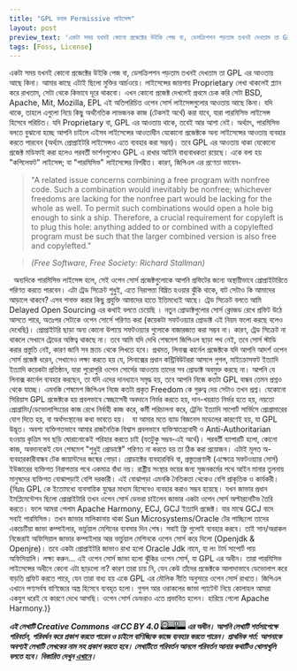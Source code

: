 ```yaml
---
title: "GPL বনাম Permissive লাইসেন্স"
layout: post
preview_text: 'একটা সময় যখনই কোনো প্রজেক্টের উইকি পেজ বা, ডেসক্রিপশন পড়তাম তখনই দেখতাম তা GPL এর আওতায় আছে কিনা। আমার কাছে এটাই ছিলো মুক্তির আর্চওয়ে।'
tags: [Foss, License]
---
```


একটা সময় যখনই কোনো প্রজেক্টের উইকি পেজ বা, ডেসক্রিপশন পড়তাম তখনই দেখতাম তা GPL এর আওতায় আছে কিনা। আমার কাছে এটাই ছিলো মুক্তির আর্চওয়ে। লাইসেন্সের জায়গায় Proprietary লেখা থাকলেই প্ল্যান করে রাখতাম, সেটা থেকে কিভাবে দূরে থাকবো। এখন কোনো প্রজেক্ট দেখলেই প্রথমে চেক করি সেটা BSD, Apache, Mit, Mozilla, EPL এই অতিপরিচিত ওপেন সোর্স লাইসেন্সগুলোর আওতায় আছে কিনা। যদি থাকে, তাহলে এগুলো নিয়ে কিছু অর্থনৈতিক লাভজনক কাজ (টেকসই অর্থে) করা যাবে, যারা পারমিসিভ লাইসেন্স হিসেবে পরিচিত। 
যদি Proprietary বা, GPL এর আওতায় থাকে, তবেই আর আশা নেই। অর্থ্যাৎ, পারমিসিভ বলতে বুঝানো হচ্ছে আপনি চাইলে এইসব লাইসেন্সের আওতাধীন যেকোনো প্রজেক্টকে অন্য লাইসেন্সের আওতায় ব্যবহার করতে পারবেন (অর্থ্যাৎ প্রোপ্রাইটরি লাইসেন্সও এতে ব্যবহার করা সম্ভব)। তবে GPL এর আওতায় থাকা যেকোনো প্রজেক্ট মডিফাই করা হলেও পরবর্তী ভার্শনগুলোও GPL এ রাখার আইনি বাধ্যবাধকতা রয়েছে। একে বলা হয় "কপিলেফট" লাইসেন্স; যা "পারমিসিভ" লাইসেন্সের বিপরীত। কারণ, জিপিএল এর প্রণেতা ভাবেন- 

> "A related issue concerns combining a free program with nonfree code. Such a combination would inevitably be nonfree; whichever freedoms are lacking for the nonfree part would be lacking for the whole as well. To permit such combinations would open a hole big enough to sink a ship. Therefore, a crucial requirement for copyleft is to plug this hole: anything added to or combined with a copylefted program must be such that the larger combined version is also free and copylefted."

> <cite>(Free Software, Free Society: Richard Stallman)</cite>

&nbsp;
অন্যদিকে পারমিসিভ লাইসেন্স হলে, সেই ওপেন সোর্স প্রজেক্টগুলোকে আপনি প্রফিটের জন্যে অস্থায়ীভাবে প্রোপ্রাইটারিতে পরিণত করতে পারবেন। এটা ট্রেড সিক্রেট শুধুই, এতে নিরাপত্তা বিঘ্নিত হওয়ার ঝুঁকি থাকে, বাট সেটাও কি আমাদের আড়ালে থাকবে? এসব শনাক্ত করার কিছু প্রযুক্তি আমাদের হাতে ইতিমধ্যেই আছে। ট্রেড সিক্রেট বলতে আমি Delayed Open Sourcing এর কথাই বলতে চেয়েছি । নতুন প্রোডাক্টগুলোর সোর্স ক্লোজড রেখে প্রফিট উঠে আসতে পারে, অতঃপর সেটাকে ওপেন সোর্সে পরিণত করা (কয়েকটা সফটওয়্যার প্রোডাক্ট এই নিয়ম ফলো করছে বলেও দেখেছি)। প্রোপ্রাইটরি ছাড়া অন্য কোনো উপায়ে সফটওয়্যার গুলোকে বাজারজাত করা সম্ভব না। কারণ, ট্রেড সিক্রেট না থাকলে সেখানে ট্রেডের অস্তিত্ব থাকছে না। তবে আমি যদি দেখি শেষমেশ জিপিএল ছাড়া পথ নেই, তবে সোর্স স্টাডি করার প্রস্তুতি নেই, কারণ জানি সব স্ক্র্যাচ থেকে লিখতে হবে। 
প্রথমত, লিনাক্স কার্নেল প্রজেক্টকে যদি আপনি আদর্শ ওপেন সোর্স প্রজেক্ট ধরেন, সেখানেও লক্ষ্য করতে হয় যে, লিনাক্সের প্রধান কন্ট্রিবিউটররা আসলে গুগল, মাইক্রোসফট ইত্যাদি ইত্যাদি কয়েকটা প্রতিষ্ঠান, যারা পুরোপুরি ওপেন সোর্সের আওতায় তাদের সব প্রোডাক্ট অবমুক্ত করছে না। আপনি যে লিনাক্স কার্নেল ব্যবহার করছেন, তা যদি এদের দানধ্যানে সমৃদ্ধ হয়, তবে আপনি নিজে কতটা GPL বান্ধব তেমন প্রশ্নও থেকে যাচ্ছে। এমনকি শেষমেশ জিপিএল নিজে কতটা প্রকৃত Freedom কে গুরুত্ব দেয় সেটাও তখন প্রশ্ন। যেকোনো সিরিয়াস GPL প্রজেক্টকে হয় প্রবলভাবে স্বেচ্ছাসেবী অবদানে নির্ভর করতে হয়, দান-খয়রাত নির্ভর হতে হয়, নয়তো প্রোগ্রামিং/ডেভোলাপিংয়ের কাজ রেখে নির্বাহী কাজ করে, কর্মী পরিচালনা করে, ট্রেনিং ইত্যাদি সাপোর্ট সার্ভিসে প্রোগ্রামারের যোগ দিতে হয়, বা অর্থসংস্থানের কথা ভাবতে হয়। 
&nbsp;
যা আমার মতে ব্যাড বিজনেস মডেলের কারণেই হয়, যা GPL উদ্ভূত। অবশ্য ব্যক্তিগতভাবে আমার রাজনৈতিক বিশ্বাস প্রবলভাবে ব্যক্তিস্বাতন্ত্র্যবাদী ও Anti-Authoritarian হওয়ায় কৃত্রিম সব ছড়ি ঘোরানোকেই পরিহার করতে চাই (যতটুকু সম্ভব-এই অর্থে)। পরবর্তী ব্যাপারটি হলো, কোনো কাজ, অবদানকেই যেন শেষমেশ "শুধুই প্রোডাক্টে" পরিণত না করতে হয় তা ঠিক করা প্রয়োজন। এটাই মূলত অ-ব্যবহারকারীবান্ধব টেক জায়ান্টদের জন্মের গোড়া। প্রোডাক্টের ব্যবহারবিধি বা, প্রস্তুতপ্রণালী (এক্ষেত্রে সফটওয়্যার সোর্স) ইউজারের ব্যক্তিগত নিরাপত্তার পথে একমাত্র বাঁধা নয়। রাষ্ট্রীয় সংস্থার ভয়ের জন্য সৃজনকর্মের পথে আইন মানার তুলনায় মানুষদের ব্যক্তিগত বোঝাপড়াই বেশি দরকারী। 
এই বোঝাপড়া এমনকি নৈতিকতা থেকেও বেশি প্রাকৃতিক ও কার্যকরী। {বিঃদ্রঃ GPL কে ইতোমধ্যে ব্যবসায়িক যুদ্ধের মাধ্যম হিসেবেও ব্যবহার করাও সম্ভব হয়েছে। যখন জাভার প্রধান ইমপ্লিমেন্টেশন ছিলো প্রোপ্রাইটারি তখন ওপেন সোর্স ডেভরা চাইলেন জাভার একটা ওপেন সোর্স অল্টারনেটিভ তৈরি করতে। ফলে আমরা পেলাম Apache Harmony, ECJ, GCJ ইত্যাদি প্রজেক্ট। যার মাঝে GCJ বাদে সবাই পারমিসিভ। তখন জাভার মালিকানায় থাকা Sun Microsystems/Oracle টের পাচ্ছিলো তাদের একচেটিয়া জাভা কম্পাইলার, ভার্চুয়াল মেশিনের ব্যবসার দিন শেষ। সবাই ফ্রি গুলোই ব্যবহার করবে।  তাই সান/অরাকল নিজেরাই অফিসিয়াল জাভার কম্পাইলার আর ভার্চুয়াল মেশিনকে ওপেন সোর্স করে দিলো (Openjdk & Openjre)। 
তবে একটা প্রোপ্রাইটরি জাভাও রাখা হলো Oracle Jdk নামে, যা লং টার্ম সাপোর্ট পায় অফিসিয়ালি। লক্ষ্য করুন… এই ওপেন সোর্স জাভা হলো ঝুঁকির ওপেন সোর্স, যা GPL এর অধীন। তারা পারমিসিভ লাইসেন্সের অধীনে কেনো এটা ছাড়লো না? কারণ তারা চায় নি, যেন কেউ তাঁদের প্রজেক্টকে আলাদাভাবে ডেভোলাপ করে বাড়তি প্রফিট করতে পারে, যেন তারা বাধ্য হয় একে GPL এর মৌলিক নীতি অনুসারে ওপেন সোর্স রাখতে। জিপিএল এখানে পণ্যসর্বস্ব বাণিজ্যের অস্ত্র হিসেবে ব্যবহৃত হলো। গুগল আর ওরাকলের জাভা প্যাটেন্ট নিয়ে কোলাহল আমরা একযুগ ধরেই যে কারণে দেখে আসছি।  ওপেন সোর্স ডেভরাও এতে প্রভাবিত হলেন। হারিয়ে গেলো Apache Harmony.)}
&nbsp;
&nbsp;
&nbsp;
&nbsp;
&nbsp;




**_এই লেখাটি  Creative Commons এর CC BY 4.0 ![CCBY4](/assets/images/ccby4.png)  এর অধীন। আপনি লেখাটি শর্তসাপেক্ষে  পরিবর্তন, পরিবর্ধন করে প্রকাশ করতে পারেন ও চাইলে বাণিজ্যিক কাজে ব্যবহার করতে পারেন।_**
**_প্রাথমিক শর্ত:  আপনাকে অবশ্যই লেখাটি লেখকের নাম সহ প্রকাশ করতে হবে। লেখাটিতে পরিবর্তন আনলে পরিবর্তন আনার কথাটিও খোলাখুলি বলতে হবে।_**
**_বিস্তারিত দেখুন [এখানে](https://creativecommons.org/licenses/by/4.0/deed.bn)।_**
